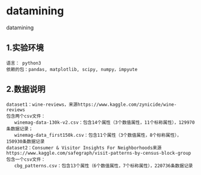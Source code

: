 # datamining
datamining
## 1.实验环境
    语言： python3
    依赖的包：pandas, matplotlib, scipy, numpy，impyute
 
## 2.数据说明
    dataset1：wine-reviews，来源https://www.kaggle.com/zynicide/wine-reviews
    包含两个csv文件：
       winemag-data-130k-v2.csv：包含14个属性（3个数值属性，11个标称属性），129970条数据记录；
       winemag-data_first150k.csv：包含11个属性（3个数值属性，8个标称属性），150930条数据记录
    dataset2：Consumer & Visitor Insights For Neighborhoods来源https://www.kaggle.com/safegraph/visit-patterns-by-census-block-group
    包含一个csv文件：
       cbg_patterns.csv：包含13个属性（6个数值属性，7个标称属性），220736条数据记录
